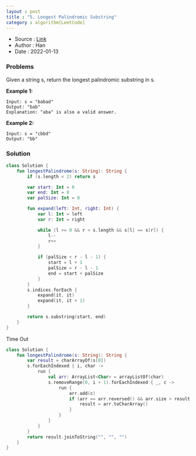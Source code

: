 ```yaml
---
layout : post 
title : "5. Longest Palindromic Substring"
category : algorithm[LeetCode]
---
```


* Source : [Link](https://leetcode.com/problems/longest-palindromic-substring/)
* Author : Han
* Date   : 2022-01-13

### Problems
Given a string s, return the longest palindromic substring in s.

**Example 1:**

```
Input: s = "babad"
Output: "bab"
Explanation: "aba" is also a valid answer.
```

**Example 2:**

```
Input: s = "cbbd"
Output: "bb"
```

### Solution

```kotlin
class Solution {
    fun longestPalindrome(s: String): String {
        if (s.length < 2) return s

        var start: Int = 0
        var end: Int = 0
        var palSize: Int = 0

        fun expand(left: Int, right: Int) {
            var l: Int = left
            var r: Int = right

            while (l >= 0 && r < s.length && s[l] == s[r]) {
                l--
                r++
            }

            if (palSize < r - l - 1) {
                start = l + 1
                palSize = r - l - 1
                end = start + palSize
            }
        }
        s.indices.forEach {
            expand(it, it)
            expand(it, it + 1)
        }

        return s.substring(start, end)
    }
}
```

Time Out
```kotlin
class Solution {
    fun longestPalindrome(s: String): String {
        var result = charArrayOf(s[0])
        s.forEachIndexed { i, char ->
            run {
                val arr: ArrayList<Char> = arrayListOf(char)
                s.removeRange(0, i + 1).forEachIndexed { _, c ->
                    run {
                        arr.add(c)
                        if (arr == arr.reversed() && arr.size > result.size) {
                            result = arr.toCharArray()
                        }
                    }
                }
            }
        }
        return result.joinToString("", "", "")
    }
}
```